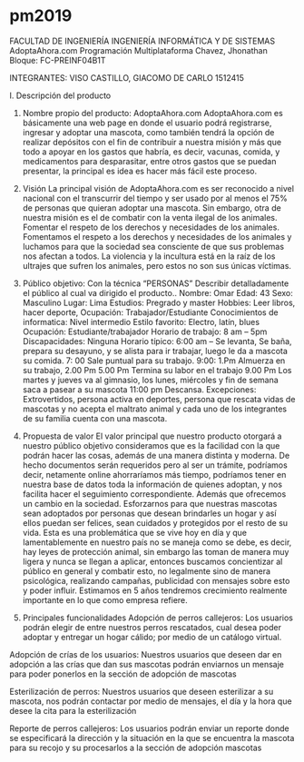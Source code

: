 # pm2019
FACULTAD DE INGENIERÍA
INGENIERÍA INFORMÁTICA Y DE SISTEMAS
AdoptaAhora.com
Programación Multiplataforma
Chavez, Jhonathan
Bloque: FC-PREINF04B1T


INTEGRANTES:
VISO CASTILLO, GIACOMO DE CARLO					1512415

I. Descripción del producto
1. Nombre propio del producto: AdoptaAhora.com
AdoptaAhora.com es básicamente una web page en donde el usuario podrá registrarse, ingresar y adoptar una mascota, como también tendrá la opción de realizar depósitos con el fin de contribuir a nuestra misión y más que todo a apoyar en los gastos que habría, es decir, vacunas, comida, y medicamentos para desparasitar, entre otros gastos que se puedan presentar, la principal es idea es hacer más fácil este proceso.
 
2. Visión
La principal visión de AdoptaAhora.com es ser reconocido a nivel nacional con el transcurrir del tiempo y ser usado por al menos el 75% de personas que quieran adoptar una mascota. Sin embargo, otra de nuestra misión es el de combatir con la venta ilegal de los animales. Fomentar el respeto de los derechos y necesidades de los animales. Fomentamos el respeto a los derechos y necesidades de los animales y luchamos para que la sociedad sea consciente de que sus problemas nos afectan a todos. La violencia y la incultura está en la raíz de los ultrajes que sufren los animales, pero estos no son sus únicas víctimas.

3. Público objetivo:
Con la técnica “PERSONAS” Describir detalladamente el público al   cual va dirigido el producto..
Nombre: Omar
Edad: 43
Sexo: Masculino
Lugar: Lima
Estudios: Pregrado y master
Hobbies: Leer libros, hacer deporte,
Ocupación: Trabajador/Estudiante
Conocimientos de informatica: Nivel intermedio
Estilo favorito: Electro, latín, blues
Ocupación: Estudiante/trabajador
Horario de trabajo: 8 am – 5pm
Discapacidades: Ninguna
Horario típico:
6:00 am – Se levanta, Se baña, prepara su desayuno, y se alista para ir trabajar, luego le da a mascota su comida.
7: 00 Sale puntual para su trabajo.
9:00:
1.Pm Almuerza en su trabajo,
2.00 Pm
5.00 Pm Termina su labor en el trabajo
9.00 Pm Los martes y jueves va al gimnasio, los lunes, miércoles y fin de semana saca a pasear a su mascota
11:00 pm Descansa.
Excepciones: Extrovertidos, persona activa en deportes, persona que rescata vidas de mascotas y no acepta el maltrato animal y cada uno de los integrantes de su familia cuenta con una mascota.


4.  Propuesta de valor
El valor principal que nuestro producto otorgará a nuestro público objetivo consideramos que es la facilidad con la que podrán hacer las cosas, además de una manera distinta y moderna. De hecho documentos serán requeridos pero al ser un trámite, podríamos decir, netamente online ahorraríamos más tiempo, podríamos tener en nuestra base de datos toda la información de quienes adoptan, y nos facilita hacer el seguimiento correspondiente. Además que ofrecemos un cambio en la sociedad.
Esforzarnos para que nuestras mascotas sean adoptados por personas que desean brindarles un hogar y así ellos puedan ser felices, sean cuidados y protegidos por el resto de su vida. Esta es una problemática que se vive hoy en día y que lamentablemente en nuestro país no se maneja como se debe, es decir, hay leyes de protección animal, sin embargo las toman de manera muy ligera y nunca se llegan a aplicar, entonces buscamos concientizar al público en general y combatir esto, no legalmente sino de manera psicológica, realizando campañas, publicidad con mensajes sobre esto y poder influir. Estimamos en 5 años tendremos crecimiento realmente importante en lo que como empresa refiere.

5.  Principales funcionalidades
Adopción de perros callejeros:
Los usuarios podrán elegir de entre nuestros perros rescatados, cual desea poder adoptar y entregar un hogar cálido; por medio de un catálogo virtual.

Adopción de crías de los usuarios:
Nuestros usuarios que deseen dar en adopción a las crías que dan sus mascotas podrán enviarnos un mensaje para poder ponerlos en la sección de adopción de mascotas

Esterilización de perros: 
Nuestros usuarios que deseen esterilizar a su mascota, nos podrán contactar por medio de mensajes, el día y la hora que desee la cita para la esterilización

Reporte de perros callejeros:
Los usuarios podrán enviar  un reporte donde se especificará la dirección y la situación en la que se encuentra la mascota para su recojo y su procesarlos a la sección de adopción mascotas



